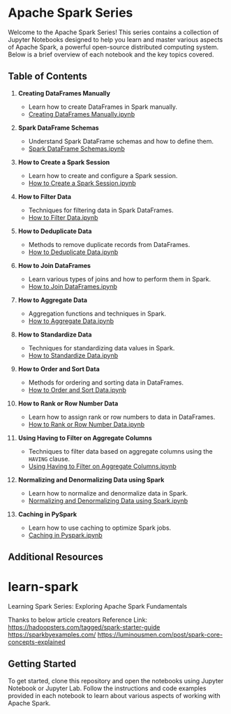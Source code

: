 # Apache Spark Series

Welcome to the Apache Spark Series! This series contains a collection of Jupyter Notebooks designed to help you learn and master various aspects of Apache Spark, a powerful open-source distributed computing system. Below is a brief overview of each notebook and the key topics covered.

## Table of Contents

1. **Creating DataFrames Manually**
   - Learn how to create DataFrames in Spark manually.
   - [Creating DataFrames Manually.ipynb](./1.%20Creating%20DataFrames%20Manually.ipynb)

2. **Spark DataFrame Schemas**
   - Understand Spark DataFrame schemas and how to define them.
   - [Spark DataFrame Schemas.ipynb](./2.%20Spark%20DataFrame%20Schemas.ipynb)

3. **How to Create a Spark Session**
   - Learn how to create and configure a Spark session.
   - [How to Create a Spark Session.ipynb](./3.%20How%20to%20Create%20a%20Spark%20Session.ipynb)

4. **How to Filter Data**
   - Techniques for filtering data in Spark DataFrames.
   - [How to Filter Data.ipynb](./4.%20How%20to%20Filter%20Data.ipynb)

5. **How to Deduplicate Data**
   - Methods to remove duplicate records from DataFrames.
   - [How to Deduplicate Data.ipynb](./5.%20How%20to%20Deduplicate%20Data.ipynb)

6. **How to Join DataFrames**
   - Learn various types of joins and how to perform them in Spark.
   - [How to Join DataFrames.ipynb](./6.%20How%20to%20Join%20DataFrames.ipynb)

7. **How to Aggregate Data**
   - Aggregation functions and techniques in Spark.
   - [How to Aggregate Data.ipynb](./7.%20How%20to%20Aggregate%20Data.ipynb)

8. **How to Standardize Data**
   - Techniques for standardizing data values in Spark.
   - [How to Standardize Data.ipynb](./8.%20How%20to%20Standardize%20Data.ipynb)

9. **How to Order and Sort Data**
   - Methods for ordering and sorting data in DataFrames.
   - [How to Order and Sort Data.ipynb](./9.%20How%20to%20Order%20and%20Sort%20Data.ipynb)

10. **How to Rank or Row Number Data**
    - Learn how to assign rank or row numbers to data in DataFrames.
    - [How to Rank or Row Number Data.ipynb](./10.%20How%20to%20Rank%20or%20Row%20Number%20Data.ipynb)

11. **Using Having to Filter on Aggregate Columns**
    - Techniques to filter data based on aggregate columns using the `HAVING` clause.
    - [Using Having to Filter on Aggregate Columns.ipynb](./11.%20Using%20Having%20to%20Filter%20on%20Aggregate%20Columns.ipynb)

12. **Normalizing and Denormalizing Data using Spark**
    - Learn how to normalize and denormalize data in Spark.
    - [Normalizing and Denormalizing Data using Spark.ipynb](./12.%20Normalizing%20and%20Denormalizing%20Data%20using%20Spark.ipynb)
      
13. **Caching in PySpark**
    - Learn how to use caching to optimize Spark jobs.
    - [Caching in Pyspark.ipynb](./13.%20Caching%20in%20Pyspark.ipynb)

## Additional Resources

# learn-spark
Learning Spark Series: Exploring Apache Spark Fundamentals

Thanks to below article creators
Reference Link: 
https://hadoopsters.com/tagged/spark-starter-guide
https://sparkbyexamples.com/
https://luminousmen.com/post/spark-core-concepts-explained

## Getting Started

To get started, clone this repository and open the notebooks using Jupyter Notebook or Jupyter Lab. Follow the instructions and code examples provided in each notebook to learn about various aspects of working with Apache Spark.






